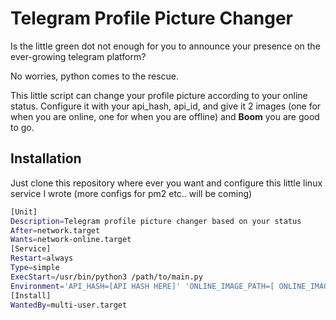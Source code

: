 # Telegram Profile Picture Changer

Is the little green dot not enough for you to announce your presence on the ever-growing telegram platform? 

No worries, python comes to the rescue. 

This little script can change your profile picture according to your online status. Configure it with your api_hash, api_id, and give it 2 images (one for when you are online, one for when you are offline) and **Boom** you are good to go.

## Installation

Just clone this repository where ever you want and configure this little linux service I wrote (more configs for pm2 etc.. will be coming)

```bash
[Unit]
Description=Telegram profile picture changer based on your status
After=network.target
Wants=network-online.target
[Service]
Restart=always
Type=simple
ExecStart=/usr/bin/python3 /path/to/main.py
Environment='API_HASH=[API HASH HERE]' 'ONLINE_IMAGE_PATH=[ ONLINE_IMAGE_PATH HERE ]' 'API_ID=[ API ID HERE ]' 'OFFLINE_IMAGE_PATH=[ OFFLINE_IMAGE_PATH HERE ]'
[Install]
WantedBy=multi-user.target

```
